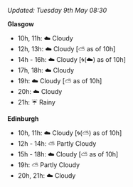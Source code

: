 *Updated: Tuesday 9th May 08:30*

**Glasgow**

* 10h, 11h: :cloud: Cloudy
* 12h, 13h: :cloud: Cloudy [:partly_sunny: as of 10h]
* 14h - 16h: :cloud: Cloudy [:cyclone:(:cloud:) as of 10h]
* 17h, 18h: :cloud: Cloudy
* 19h: :cloud: Cloudy [:partly_sunny: as of 10h]
* 20h: :cloud: Cloudy
* 21h: :umbrella: Rainy

**Edinburgh**

* 10h, 11h: :cloud: Cloudy [:cyclone:(:partly_sunny:) as of 10h]
* 12h - 14h: :partly_sunny: Partly Cloudy
* 15h - 18h: :cloud: Cloudy [:partly_sunny: as of 10h]
* 19h: :partly_sunny: Partly Cloudy
* 20h, 21h: :cloud: Cloudy
